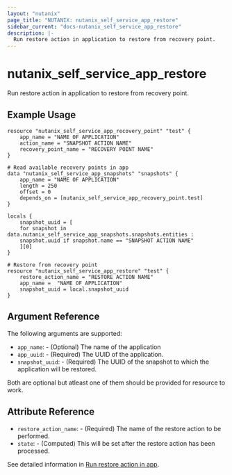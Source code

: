 ```yaml
---
layout: "nutanix"
page_title: "NUTANIX: nutanix_self_service_app_restore"
sidebar_current: "docs-nutanix_self_service_app_restore"
description: |-
  Run restore action in application to restore from recovery point.
---
```


# nutanix_self_service_app_restore

Run restore action in application to restore from recovery point.

## Example Usage

``` hcl
resource "nutanix_self_service_app_recovery_point" "test" {
    app_name = "NAME OF APPLICATION"
    action_name = "SNAPSHOT ACTION NAME"
    recovery_point_name = "RECOVERY POINT NAME"
}

# Read available recovery points in app
data "nutanix_self_service_app_snapshots" "snapshots" {
    app_name = "NAME OF APPLICATION"
    length = 250
    offset = 0
    depends_on = [nutanix_self_service_app_recovery_point.test]
}

locals {
    snapshot_uuid = [
    for snapshot in data.nutanix_self_service_app_snapshots.snapshots.entities :
    snapshot.uuid if snapshot.name == "SNAPSHOT ACTION NAME"
    ][0]
}

# Restore from recovery point
resource "nutanix_self_service_app_restore" "test" {
    restore_action_name = "RESTORE ACTION NAME"
    app_name =  "NAME OF APPLICATION"
    snapshot_uuid = local.snapshot_uuid
}
```

## Argument Reference

The following arguments are supported:

* `app_name`: - (Optional) The name of the application
* `app_uuid`: - (Required) The UUID of the application.
* `snapshot_uuid`: - (Required) The UUID of the snapshot to which the application will be restored.

Both are optional but atleast one of them should be provided for resource to work.

## Attribute Reference

* `restore_action_name`: - (Required) The name of the restore action to be performed.
* `state`: - (Computed) This will be set after the restore action has been processed.


See detailed information in [Run restore action in app](https://www.nutanix.dev/api_reference/apis/self-service.html#tag/Apps/paths/~1apps~1%7Buuid%7D~1actions~1%7Baction_uuid%7D~1run/post).